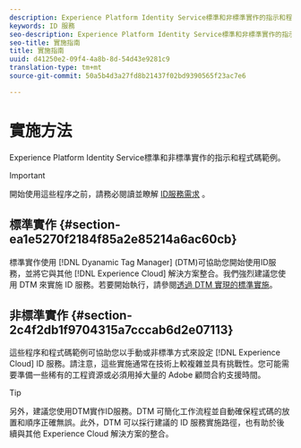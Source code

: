 ```yaml
---
description: Experience Platform Identity Service標準和非標準實作的指示和程式碼範例。
keywords: ID 服務
seo-description: Experience Platform Identity Service標準和非標準實作的指示和程式碼範例。
seo-title: 實施指南
title: 實施指南
uuid: d41250e2-09f4-4a8b-8d-54d43e9281c9
translation-type: tm+mt
source-git-commit: 50a5b4d3a27fd8b21437f02bd9390565f23ac7e6

---
```



# 實施方法

Experience Platform Identity Service標準和非標準實作的指示和程式碼範例。

>[!IMPORTANT]
>
>開始使用這些程序之前，請務必閱讀並瞭解 [ID服務需求](../reference/requirements.md) 。

## 標準實作 {#section-ea1e5270f2184f85a2e85214a6ac60cb}

標準實作使用 [!DNL Dyanamic Tag Manager] (DTM)可協助您開始使用ID服務，並將它與其他 [!DNL Experience Cloud] 解決方案整合。我們強烈建議您使用 DTM 來實施 ID 服務。若要開始執行，請參閱[透過 DTM 實現的標準實施](../implementation-guides/standard.md#concept-89cd0199a9634fc48644f2d61e3d2445)。

## 非標準實作 {#section-2c4f2db1f9704315a7cccab6d2e07113}

這些程序和程式碼範例可協助您以手動或非標準方式來設定 [!DNL Experience Cloud] ID 服務。請注意，這些實施通常在技術上較複雜並具有挑戰性。您可能需要準備一些稀有的工程資源或必須用掉大量的 Adobe 顧問合約支援時間。

>[!TIP]
>
>另外，建議您使用DTM實作ID服務。DTM 可簡化工作流程並自動確保程式碼的放置和順序正確無誤。此外，DTM 可以採行建議的 ID 服務實施路徑，也有助於後續與其他 Experience Cloud 解決方案的整合。

